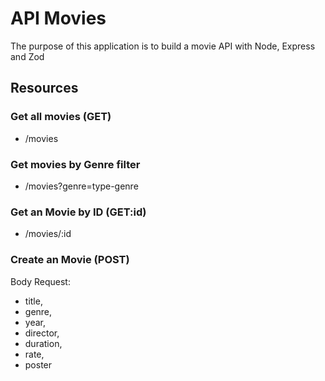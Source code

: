 # API Movies
The purpose of this application is to build a movie API with Node, Express and Zod
## Resources

### Get all movies (GET)
- /movies

### Get movies by Genre filter
- /movies?genre=type-genre

### Get an Movie by ID (GET:id)
- /movies/:id

### Create an Movie (POST)

Body Request:
- title,
- genre,
- year,
- director,
- duration,
- rate,
- poster